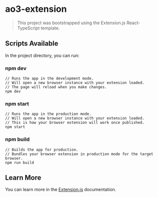 # ao3-extension

> This project was bootstrapped using the Extension.js React-TypeScript template.

## Scripts Available

In the project directory, you can run:

### npm dev

```
// Runs the app in the development mode.
// Will open a new browser instance with your extension loaded.
// The page will reload when you make changes.
npm dev
```

### npm start

```
// Runs the app in the production mode.
// Will open a new browser instance with your extension loaded.
// This is how your browser extension will work once published.
npm start
```

### npm build

```
// Builds the app for production.
// Bundles your browser extension in production mode for the target browser.
npm run build
```

## Learn More

You can learn more in the [Extension.js](https://extension.js.org) documentation.
